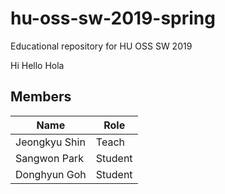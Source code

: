 # hu-oss-sw-2019-spring
Educational repository for HU OSS SW 2019

Hi
Hello
Hola

## Members

| Name | Role |
|------|------|
|Jeongkyu Shin | Teach |
|Sangwon Park | Student | 
|Donghyun Goh | Student |
